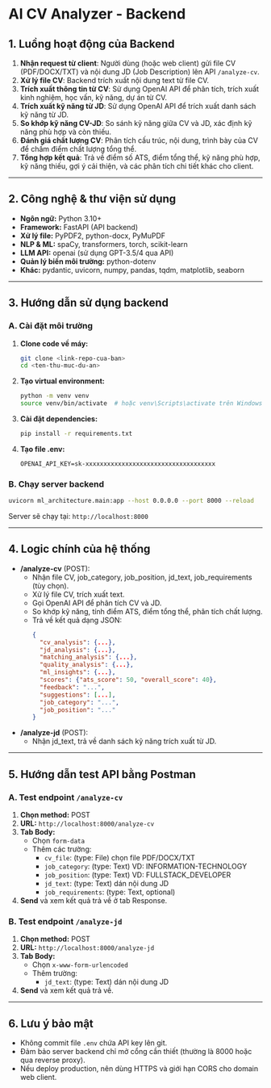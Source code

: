# AI CV Analyzer - Backend

## 1. Luồng hoạt động của Backend

1. **Nhận request từ client**: Người dùng (hoặc web client) gửi file CV (PDF/DOCX/TXT) và nội dung JD (Job Description) lên API `/analyze-cv`.
2. **Xử lý file CV**: Backend trích xuất nội dung text từ file CV.
3. **Trích xuất thông tin từ CV**: Sử dụng OpenAI API để phân tích, trích xuất kinh nghiệm, học vấn, kỹ năng, dự án từ CV.
4. **Trích xuất kỹ năng từ JD**: Sử dụng OpenAI API để trích xuất danh sách kỹ năng từ JD.
5. **So khớp kỹ năng CV-JD**: So sánh kỹ năng giữa CV và JD, xác định kỹ năng phù hợp và còn thiếu.
6. **Đánh giá chất lượng CV**: Phân tích cấu trúc, nội dung, trình bày của CV để chấm điểm chất lượng tổng thể.
7. **Tổng hợp kết quả**: Trả về điểm số ATS, điểm tổng thể, kỹ năng phù hợp, kỹ năng thiếu, gợi ý cải thiện, và các phân tích chi tiết khác cho client.

---

## 2. Công nghệ & thư viện sử dụng

- **Ngôn ngữ:** Python 3.10+
- **Framework:** FastAPI (API backend)
- **Xử lý file:** PyPDF2, python-docx, PyMuPDF
- **NLP & ML:** spaCy, transformers, torch, scikit-learn
- **LLM API:** openai (sử dụng GPT-3.5/4 qua API)
- **Quản lý biến môi trường:** python-dotenv
- **Khác:** pydantic, uvicorn, numpy, pandas, tqdm, matplotlib, seaborn

---

## 3. Hướng dẫn sử dụng backend

### A. Cài đặt môi trường

1. **Clone code về máy:**
   ```bash
   git clone <link-repo-cua-ban>
   cd <ten-thu-muc-du-an>
   ```
2. **Tạo virtual environment:**
   ```bash
   python -m venv venv
   source venv/bin/activate  # hoặc venv\Scripts\activate trên Windows
   ```
3. **Cài đặt dependencies:**
   ```bash
   pip install -r requirements.txt
   ```
4. **Tạo file .env:**
   ```env
   OPENAI_API_KEY=sk-xxxxxxxxxxxxxxxxxxxxxxxxxxxxxxxxxxxx
   ```

### B. Chạy server backend

```bash
uvicorn ml_architecture.main:app --host 0.0.0.0 --port 8000 --reload
```

Server sẽ chạy tại: `http://localhost:8000`

---

## 4. Logic chính của hệ thống

- **/analyze-cv** (POST):
  - Nhận file CV, job_category, job_position, jd_text, job_requirements (tùy chọn).
  - Xử lý file CV, trích xuất text.
  - Gọi OpenAI API để phân tích CV và JD.
  - So khớp kỹ năng, tính điểm ATS, điểm tổng thể, phân tích chất lượng.
  - Trả về kết quả dạng JSON:
    ```json
    {
      "cv_analysis": {...},
      "jd_analysis": {...},
      "matching_analysis": {...},
      "quality_analysis": {...},
      "ml_insights": {...},
      "scores": {"ats_score": 50, "overall_score": 40},
      "feedback": "...",
      "suggestions": [...],
      "job_category": "...",
      "job_position": "..."
    }
    ```
- **/analyze-jd** (POST):
  - Nhận jd_text, trả về danh sách kỹ năng trích xuất từ JD.

---

## 5. Hướng dẫn test API bằng Postman

### A. Test endpoint `/analyze-cv`

1. **Chọn method:** POST
2. **URL:** `http://localhost:8000/analyze-cv`
3. **Tab Body:**
   - Chọn `form-data`
   - Thêm các trường:
     - `cv_file`: (type: File) chọn file PDF/DOCX/TXT
     - `job_category`: (type: Text) VD: INFORMATION-TECHNOLOGY
     - `job_position`: (type: Text) VD: FULLSTACK_DEVELOPER
     - `jd_text`: (type: Text) dán nội dung JD
     - `job_requirements`: (type: Text, optional)
4. **Send** và xem kết quả trả về ở tab Response.

### B. Test endpoint `/analyze-jd`

1. **Chọn method:** POST
2. **URL:** `http://localhost:8000/analyze-jd`
3. **Tab Body:**
   - Chọn `x-www-form-urlencoded`
   - Thêm trường:
     - `jd_text`: (type: Text) dán nội dung JD
4. **Send** và xem kết quả trả về.

---

## 6. Lưu ý bảo mật

- Không commit file `.env` chứa API key lên git.
- Đảm bảo server backend chỉ mở cổng cần thiết (thường là 8000 hoặc qua reverse proxy).
- Nếu deploy production, nên dùng HTTPS và giới hạn CORS cho domain web client.

